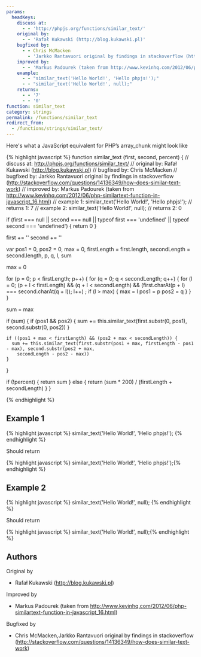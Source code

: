 ```yaml
---
params:
  headKeys:
    discuss at:
      - - 'http://phpjs.org/functions/similar_text/'
    original by:
      - - 'Rafał Kukawski (http://blog.kukawski.pl)'
    bugfixed by:
      - - Chris McMacken
        - 'Jarkko Rantavuori original by findings in stackoverflow (http://stackoverflow.com/questions/14136349/how-does-similar-text-work)'
    improved by:
      - - 'Markus Padourek (taken from http://www.kevinhq.com/2012/06/php-similartext-function-in-javascript_16.html)'
    example:
      - - "similar_text('Hello World!', 'Hello phpjs!');"
      - - "similar_text('Hello World!', null);"
    returns:
      - - '7'
      - - '0'
function: similar_text
category: strings
permalink: /functions/similar_text
redirect_from:
  - /functions/strings/similar_text/
---
```


<!-- WARNING! This file is auto generated by `npm run web:inject`, do not edit by hand -->

Here's what a JavaScript equivalent for PHP’s array_chunk might look like

{% highlight javascript %}
function similar_text (first, second, percent) {
  //  discuss at: http://phpjs.org/functions/similar_text/
  // original by: Rafał Kukawski (http://blog.kukawski.pl)
  // bugfixed by: Chris McMacken
  // bugfixed by: Jarkko Rantavuori original by findings in stackoverflow (http://stackoverflow.com/questions/14136349/how-does-similar-text-work)
  // improved by: Markus Padourek (taken from http://www.kevinhq.com/2012/06/php-similartext-function-in-javascript_16.html)
  //   example 1: similar_text('Hello World!', 'Hello phpjs!');
  //   returns 1: 7
  //   example 2: similar_text('Hello World!', null);
  //   returns 2: 0

  if (first === null || second === null || typeof first === 'undefined' || typeof second === 'undefined') {
    return 0
  }

  first += ''
  second += ''

  var pos1 = 0,
    pos2 = 0,
    max = 0,
    firstLength = first.length,
    secondLength = second.length,
    p, q, l, sum

  max = 0

  for (p = 0; p < firstLength; p++) {
    for (q = 0; q < secondLength; q++) {
      for (l = 0;
        (p + l < firstLength) && (q + l < secondLength) && (first.charAt(p + l) === second.charAt(q + l)); l++)
        ;
      if (l > max) {
        max = l
        pos1 = p
        pos2 = q
      }
    }
  }

  sum = max

  if (sum) {
    if (pos1 && pos2) {
      sum += this.similar_text(first.substr(0, pos1), second.substr(0, pos2))
    }

    if ((pos1 + max < firstLength) && (pos2 + max < secondLength)) {
      sum += this.similar_text(first.substr(pos1 + max, firstLength - pos1 - max), second.substr(pos2 + max,
        secondLength - pos2 - max))
    }
  }

  if (!percent) {
    return sum
  } else {
    return (sum * 200) / (firstLength + secondLength)
  }
}

{% endhighlight %}

## Example 1

{% highlight javascript %}
similar_text('Hello World!', 'Hello phpjs!');
{% endhighlight %}

Should return

{% highlight javascript %}
similar_text('Hello World!', 'Hello phpjs!');{% endhighlight %}

## Example 2

{% highlight javascript %}
similar_text('Hello World!', null);
{% endhighlight %}

Should return

{% highlight javascript %}
similar_text('Hello World!', null);{% endhighlight %}


## Authors


Original by

- Rafał Kukawski (http://blog.kukawski.pl)


Improved by

- Markus Padourek (taken from http://www.kevinhq.com/2012/06/php-similartext-function-in-javascript_16.html)


Bugfixed by

- Chris McMacken,Jarkko Rantavuori original by findings in stackoverflow (http://stackoverflow.com/questions/14136349/how-does-similar-text-work)

